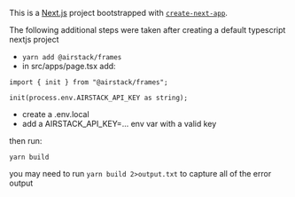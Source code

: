 This is a [Next.js](https://nextjs.org/) project bootstrapped with [`create-next-app`](https://github.com/vercel/next.js/tree/canary/packages/create-next-app).

The following additional steps were taken after creating a default typescript nextjs project

- `yarn add @airstack/frames`
- in src/apps/page.tsx add:

```
import { init } from "@airstack/frames";

init(process.env.AIRSTACK_API_KEY as string);
```

- create a .env.local
- add a AIRSTACK_API_KEY=... env var with a valid key

then run:

```
yarn build
```

you may need to run `yarn build 2>output.txt` to capture all of the error output
